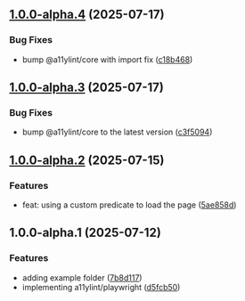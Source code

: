 ## [1.0.0-alpha.4](https://github.com/a11ylint/playwright/compare/v1.0.0-alpha.3...v1.0.0-alpha.4) (2025-07-17)

### Bug Fixes

* bump @a11ylint/core with import fix ([c18b468](https://github.com/a11ylint/playwright/commit/c18b468))

## [1.0.0-alpha.3](https://github.com/a11ylint/playwright/compare/v1.0.0-alpha.2...v1.0.0-alpha.3) (2025-07-17)

### Bug Fixes

* bump @a11ylint/core to the latest version ([c3f5094](https://github.com/a11ylint/playwright/commit/c3f5094))

## [1.0.0-alpha.2](https://github.com/a11ylint/playwright/compare/v1.0.0-alpha.1...v1.0.0-alpha.2) (2025-07-15)

### Features

* feat: using a custom predicate to load the page ([5ae858d](https://github.com/a11ylint/playwright/commit/5ae858d))

## 1.0.0-alpha.1 (2025-07-12)

### Features

* adding example folder ([7b8d117](https://github.com/a11ylint/playwright/commit/7b8d117))
* implementing a11ylint/playwright ([d5fcb50](https://github.com/a11ylint/playwright/commit/d5fcb50))
